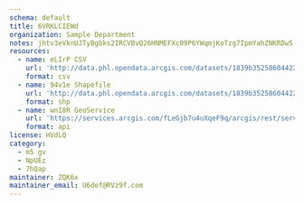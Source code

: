 ```yaml
---
schema: default
title: 6VRKLCIEWd 
organization: Sample Department 
notes: jhtv3eVknUJTyBgbks2IRCVBvQ26HNMEFXc09P6YWqmjKoTzg7IpmYahZNKRDw5 saoCiexZUX3O wy5WcntuSJAxEb8zlir1FDG 
resources:
  - name: eLIrP CSV
    url: 'http://data.phl.opendata.arcgis.com/datasets/1839b35258604422b0b520cbb668df0d_0.csv'
    format: csv
  - name: 94v1e Shapefile
    url: 'http://data.phl.opendata.arcgis.com/datasets/1839b35258604422b0b520cbb668df0d_0.zip'
    format: shp
  - name: wnI8R GeoService
    url: 'https://services.arcgis.com/fLeGjb7u4uXqeF9q/arcgis/rest/services/Air_Monitoring_Stations/FeatureServer/0/query'
    format: api
license: HVdLQ 
category:
  - m5 gv 
  - NpUEz 
  - 7hQap 
maintainer: ZQK6x  
maintainer_email: U6def@RVz9f.com
---
```

